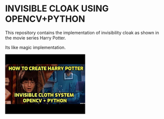 # INVISIBLE CLOAK USING OPENCV+PYTHON

This repository contains the implementation of invisibility cloak as shown in the movie series Harry Potter.

Its like magic implementation.


![cloak](cloak.jpeg)
